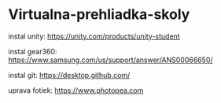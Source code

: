 # Virtualna-prehliadka-skoly

instal unity: https://unity.com/products/unity-student

instal gear360: https://www.samsung.com/us/support/answer/ANS00066650/

instal git: https://desktop.github.com/

uprava fotiek: https://www.photopea.com
